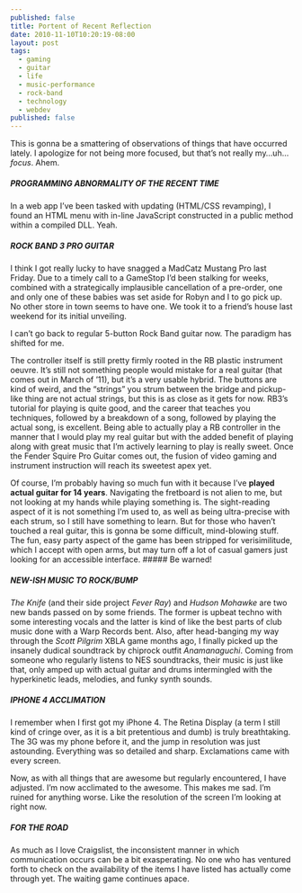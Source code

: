 ```yaml
---
published: false
title: Portent of Recent Reflection
date: 2010-11-10T10:20:19-08:00
layout: post
tags:
  - gaming
  - guitar
  - life
  - music-performance
  - rock-band
  - technology
  - webdev
published: false
---
```


This is gonna be a smattering of observations of things that have occurred lately. I apologize for not being more focused, but that&#8217;s not really my&#8230;uh&#8230;_focus_. Ahem.

<!--more-->

##### PROGRAMMING ABNORMALITY OF THE RECENT TIME

In a web app I&#8217;ve been tasked with updating (HTML/CSS revamping), I found an HTML menu with in-line JavaScript constructed in a public method within a compiled DLL. Yeah.

##### ROCK BAND 3 PRO GUITAR

I think I got really lucky to have snagged a MadCatz Mustang Pro last Friday. Due to a timely call to a GameStop I&#8217;d been stalking for weeks, combined with a strategically implausible cancellation of a pre-order, one and only one of these babies was set aside for Robyn and I to go pick up. No other store in town seems to have one. We took it to a friend&#8217;s house last weekend for its initial unveiling.

I can&#8217;t go back to regular 5-button Rock Band guitar now. The paradigm has shifted for me.

The controller itself is still pretty firmly rooted in the RB plastic instrument oeuvre. It&#8217;s still not something people would mistake for a real guitar (that comes out in March of &#8217;11), but it&#8217;s a very usable hybrid. The buttons are kind of weird, and the &#8220;strings&#8221; you strum between the bridge and pickup-like thing are not actual strings, but this is as close as it gets for now. RB3&#8217;s tutorial for playing is quite good, and the career that teaches you techniques, followed by a breakdown of a song, followed by playing the actual song, is excellent. Being able to actually play a RB controller in the manner that I would play my real guitar but with the added benefit of playing along with great music that I&#8217;m actively learning to play is really sweet. Once the Fender Squire Pro Guitar comes out, the fusion of video gaming and instrument instruction will reach its sweetest apex yet.

Of course, I&#8217;m probably having so much fun with it because I&#8217;ve **played actual guitar for 14 years**. Navigating the fretboard is not alien to me, but not looking at my hands while playing something is. The sight-reading aspect of it is not something I&#8217;m used to, as well as being ultra-precise with each strum, so I still have something to learn. But for those who haven&#8217;t touched a real guitar, this is gonna be some difficult, mind-blowing stuff. The fun, easy party aspect of the game has been stripped for verisimilitude, which I accept with open arms, but may turn off a lot of casual gamers just looking for an accessible interface. ##### Be warned!

##### NEW-ISH MUSIC TO ROCK/BUMP

_The Knife_ (and their side project _Fever Ray_) and _Hudson Mohawke_ are two new bands passed on by some friends. The former is upbeat techno with some interesting vocals and the latter is kind of like the best parts of club music done with a Warp Records bent. Also, after head-banging my way through the _Scott Pilgrim_ XBLA game months ago, I finally picked up the insanely dudical soundtrack by chiprock outfit _Anamanaguchi_. Coming from someone who regularly listens to NES soundtracks, their music is just like that, only amped up with actual guitar and drums intermingled with the hyperkinetic leads, melodies, and funky synth sounds.

##### IPHONE 4 ACCLIMATION

I remember when I first got my iPhone 4. The Retina Display (a term I still kind of cringe over, as it is a bit pretentious and dumb) is truly breathtaking. The 3G was my phone before it, and the jump in resolution was just astounding. Everything was so detailed and sharp. Exclamations came with every screen.

Now, as with all things that are awesome but regularly encountered, I have adjusted. I&#8217;m now acclimated to the awesome. This makes me sad. I&#8217;m ruined for anything worse. Like the resolution of the screen I&#8217;m looking at right now.

##### FOR THE ROAD

As much as I love Craigslist, the inconsistent manner in which communication occurs can be a bit exasperating. No one who has ventured forth to check on the availability of the items I have listed has actually come through yet. The waiting game continues apace.
